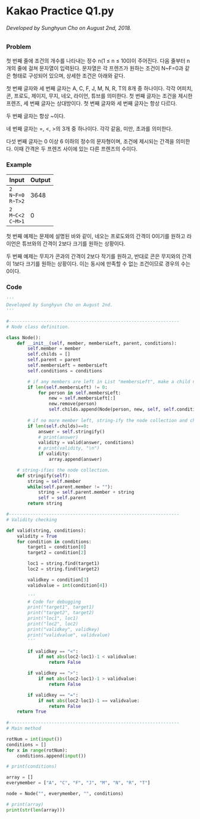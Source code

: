 # Kakao Practice Q1.py

###### Developed by Sunghyun Cho on August 2nd, 2018.

### Problem


첫 번째 줄에 조건의 개수를 나타내는 정수 n(1 ≤ n ≤ 100)이 주어진다. 다음 줄부터 n개의 줄에 걸쳐 문자열이 입력된다.
문자열은 각 프렌즈가 원하는 조건이 N~F=0과 같은 형태로 구성되어 있으며, 상세한 조건은 아래와 같다.

첫 번째 글자와 세 번째 글자는 A, C, F, J, M, N, R, T의 8개 중 하나이다.
각각 어피치, 콘, 프로도, 제이지, 무지, 네오, 라이언, 튜브를 의미한다.
첫 번째 글자는 조건을 제시한 프렌즈, 세 번째 글자는 상대방이다. 첫 번째 글자와 세 번째 글자는 항상 다르다.

두 번째 글자는 항상 ~이다.

네 번째 글자는 =, <, >의 3개 중 하나이다. 각각 같음, 미만, 초과를 의미한다.

다섯 번째 글자는 0 이상 6 이하의 정수의 문자형이며, 조건에 제시되는 간격을 의미한다.
이때 간격은 두 프렌즈 사이에 있는 다른 프렌즈의 수이다.

### Example


|Input|Output|
|---|---|
|```2```<br>```N~F=0```<br>```R~T>2```|3648|
|```2```<br>```M~C<2```<br>```C~M>1```|0|

첫 번째 예제는 문제에 설명된 바와 같이, 네오는 프로도와의 간격이 0이기를 원하고 라이언은 튜브와의 간격이 2보다 크기를 원하는 상황이다.

두 번째 예제는 무지가 콘과의 간격이 2보다 작기를 원하고, 반대로 콘은 무지와의 간격이 1보다 크기를 원하는 상황이다. 이는 동시에 만족할 수 없는 조건이므로 경우의 수는 0이다.

### Code

```python
'''
Developed by Sunghyun Cho on August 2nd.
'''

#----------------------------------------------------------------
# Node class definition.

class Node():
    def __init__(self, member, membersLeft, parent, conditions):
        self.member = member
        self.childs = []
        self.parent = parent
        self.membersLeft = membersLeft
        self.conditions = conditions

        # if any members are left in List "membersLeft", make a child node. 
        if len(self.membersLeft) != 0:
            for person in self.membersLeft:
                new = self.membersLeft[:]
                new.remove(person)
                self.childs.append(Node(person, new, self, self.conditions))
 
        # if no more member left, string-ify the node collection and check validity.
        if len(self.childs)==0:
            answer = self.stringify()
            # print(answer)
            validity = valid(answer, conditions)
            # print(validity, "\n")
            if validity:
                array.append(answer)

    # string-ifies the node collection.
    def stringify(self):
        string = self.member
        while(self.parent.member != ""):
            string = self.parent.member + string
            self = self.parent
        return string

#----------------------------------------------------------------
# Validity checking

def valid(string, conditions):
    validity = True
    for condition in conditions:
        target1 = condition[0]
        target2 = condition[2]

        loc1 = string.find(target1)
        loc2 = string.find(target2)

        validkey = condition[3]
        validvalue = int(condition[4])

        '''
        # Code for debugging
        print("target1", target1)
        print("target2", target2)
        print("loc1", loc1)
        print("loc2", loc2)
        print("validkey", validkey)
        print("validvalue", validvalue)
        '''

        if validkey == "<":
            if not abs(loc2-loc1)-1 < validvalue:
                return False

        if validkey == ">":
            if not abs(loc2-loc1)-1 > validvalue:
                return False

        if validkey == "=":
            if not abs(loc2-loc1)-1 == validvalue:
                return False
    return True
    
#----------------------------------------------------------------
# Main method

rotNum = int(input())
conditions = []
for x in range(rotNum):
    conditions.append(input())

# print(conditions)

array = []
everymember = ["A", "C", "F", "J", "M", "N", "R", "T"]

node = Node("", everymember, "", conditions)

# print(array)
print(str(len(array)))
```
